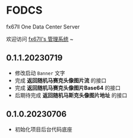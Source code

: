 # FODCS
fx67ll One Data Center Server

欢迎访问 [fx67ll's 管理系统](https://vip.fx67ll.com) ~

## 0.1.1.20230719
* 修改启动 `Banner` 文字
* 完成 **返回随机马赛克头像图片流** 的接口
* 完成 **返回随机马赛克头像图片Base64** 的接口
* 后期待完成 **返回随机马斯克头像图片地址** 的接口  

## 0.1.0.20230706
* 初始化项目后台代码底座  